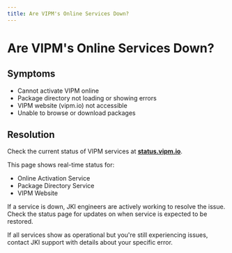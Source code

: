```yaml
---
title: Are VIPM's Online Services Down?
---
```


# Are VIPM's Online Services Down?

## Symptoms
- Cannot activate VIPM online
- Package directory not loading or showing errors
- VIPM website (vipm.io) not accessible
- Unable to browse or download packages

## Resolution
Check the current status of VIPM services at [**status.vipm.io**](https://status.vipm.io/).

This page shows real-time status for:

- Online Activation Service
- Package Directory Service
- VIPM Website

If a service is down, JKI engineers are actively working to resolve the issue. Check the status page for updates on when service is expected to be restored.

If all services show as operational but you're still experiencing issues, contact JKI support with details about your specific error.